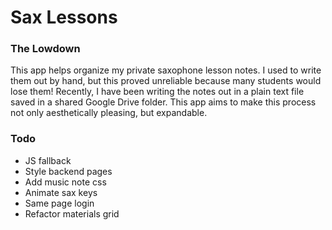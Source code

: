 # Sax Lessons

### The Lowdown

This app helps organize my private saxophone lesson notes. I used to write them out by hand, but this proved unreliable because many students would lose them! Recently, I have been writing the notes out in a plain text file saved in a shared Google Drive folder. This app aims to make this process not only aesthetically pleasing, but expandable.


### Todo

* JS fallback
* Style backend pages
* Add music note css
* Animate sax keys
* Same page login
* Refactor materials grid
